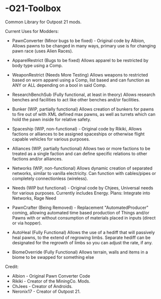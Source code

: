 # -O21-Toolbox
Common Library for Outpost 21 mods.

Current Uses for Modders:
- PawnConverter (Minor bugs to be fixed) - Original code by Albion, 
Allows pawns to be changed in many ways, primary use is for changing pawn race (uses Alien Races).

- ApparelRestrict (Bugs to be fixed)
Allows apparel to be restricted by body type using a Comp.

- WeaponRestrict (Needs More Testing)
Allows weapons to restricted based on worn apparel using a Comp, list based and can function as ANY or ALL depending on a bool in said Comp.

- ResearchBenchSub (Fully functional, at least in theory)
Allows research benches and facilities to act like other benches and/or facilities. 

- Bunker (WIP, partially functional)
Allows creation of bunkers for pawns to fire out of with XML defined max pawns, as well as turrets which can hold the pawn inside for relative safety.

- Spaceship (WIP, non-functional) - Original code by Rikiki, 
Allows factions or alliances to be assigned spaceships or otherwise flight capable vehicles for various purposes.

- Alliances (WIP, partially functional)
Allows two or more factions to be treated as a single faction and can define specific relations to other factions and/or alliances.

- Networks (WIP, non-functional)
Allows dynamic creation of separated networks, similar to vanilla electricity. Can function with cables/pipes or completely connectionless (wireless).

- Needs (WIP but functional) - Original code by Chjees, 
Universal needs for various purposes. Currently includes Energy. Plans: Integrate into Networks, Rage Need

- PawnCrafter (Being Removed) - Replacement "AutomatedProducer" coming, allowing automated time based production of Things and/or Pawns with or without consumption of materials placed in inputs (direct or via hopper).

- AutoHeal (Fully Functional)
Allows the use of a hediff that will passively heal pawns, to the extend of regrowing limbs. Separate hediff can be designated for the regrowth of limbs so you can adjust the rate, if any.

- BiomeOverride (Fully Functional)
Allows terrain, walls and items in a biome to be swapped for something else

Credit:
- Albion - Original Pawn Converter Code
- Rikiki - Creator of the MiningCo. Mods.
- ChJees - Creator of Androids.
- Neronix17 - Creator of Outpost 21.
